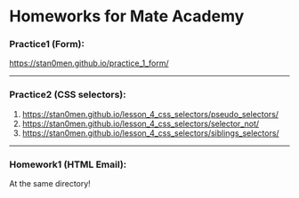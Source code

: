 # Homeworks for Mate Academy

### Practice1 (Form): 
https://stan0men.github.io/practice_1_form/

---

### Practice2 (CSS selectors):
1. https://stan0men.github.io/lesson_4_css_selectors/pseudo_selectors/
2. https://stan0men.github.io/lesson_4_css_selectors/selector_not/
3. https://stan0men.github.io/lesson_4_css_selectors/siblings_selectors/

---

### Homework1 (HTML Email):
At the same directory!
